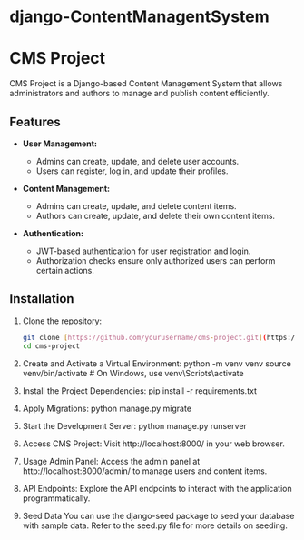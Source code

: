 # django-ContentManagentSystem

# CMS Project

CMS Project is a Django-based Content Management System that allows administrators and authors to manage and publish content efficiently.

## Features

- **User Management:**
  - Admins can create, update, and delete user accounts.
  - Users can register, log in, and update their profiles.

- **Content Management:**
  - Admins can create, update, and delete content items.
  - Authors can create, update, and delete their own content items.

- **Authentication:**
  - JWT-based authentication for user registration and login.
  - Authorization checks ensure only authorized users can perform certain actions.

## Installation

1. Clone the repository:

   ```bash
   git clone [https://github.com/yourusername/cms-project.git](https://github.com/nawaz-07/django-ContentManagentSyatem.git)
   cd cms-project

2. Create and Activate a Virtual Environment:
python -m venv venv
source venv/bin/activate  # On Windows, use venv\Scripts\activate


3. Install the Project Dependencies:
pip install -r requirements.txt


4. Apply Migrations:
python manage.py migrate


5. Start the Development Server:
python manage.py runserver


6. Access CMS Project:
Visit http://localhost:8000/ in your web browser.

7. Usage
Admin Panel: Access the admin panel at http://localhost:8000/admin/ to manage users and content items.

8. API Endpoints: Explore the API endpoints to interact with the application programmatically.

9. Seed Data
You can use the django-seed package to seed your database with sample data. Refer to the seed.py file for more details on seeding.

